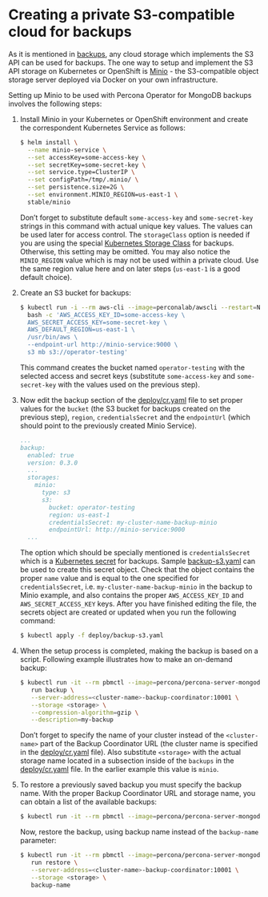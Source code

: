 # Creating a private S3-compatible cloud for backups

As it is mentioned in [backups](backups.md), any cloud storage which
implements the S3 API can be used for backups. The one way to setup and
implement the S3 API storage on Kubernetes or OpenShift is
[Minio](https://www.minio.io/) - the S3-compatible object storage server
deployed via Docker on your own infrastructure.

Setting up Minio to be used with Percona Operator for MongoDB backups involves
the following steps:

1. Install Minio in your Kubernetes or OpenShift
    environment and create the correspondent Kubernetes Service as
    follows:

    ``` {.bash data-prompt="$" }
    $ helm install \
      --name minio-service \
      --set accessKey=some-access-key \
      --set secretKey=some-secret-key \
      --set service.type=ClusterIP \
      --set configPath=/tmp/.minio/ \
      --set persistence.size=2G \
      --set environment.MINIO_REGION=us-east-1 \
      stable/minio
    ```

    Don’t forget to substitute default `some-access-key` and `some-secret-key`
    strings in this command with actual unique key values. The values can be
    used later for access control. The `storageClass` option is needed if you
    are using the special [Kubernetes Storage Class](https://kubernetes.io/docs/concepts/storage/storage-classes/)
    for backups. Otherwise, this setting may be omitted. You may also notice the
    `MINIO_REGION` value which is may not be used within a private cloud. Use
    the same region value here and on later steps (`us-east-1` is a good default
    choice).

2. Create an S3 bucket for backups:

    ``` {.bash data-prompt="$" }
    $ kubectl run -i --rm aws-cli --image=perconalab/awscli --restart=Never -- \
      bash -c 'AWS_ACCESS_KEY_ID=some-access-key \
      AWS_SECRET_ACCESS_KEY=some-secret-key \
      AWS_DEFAULT_REGION=us-east-1 \
      /usr/bin/aws \
      --endpoint-url http://minio-service:9000 \
      s3 mb s3://operator-testing'
    ```

    This command creates the bucket named `operator-testing` with
    the selected access and secret keys (substitute `some-access-key`
    and `some-secret-key` with the values used on the previous step).

3. Now edit the backup section of the [deploy/cr.yaml](https://github.com/percona/percona-server-mongodb-operator/blob/main/deploy/cr.yaml)
    file to set proper values for the `bucket` (the S3 bucket for backups
    created on the previous step), `region`, `credentialsSecret` and the
    `endpointUrl` (which should point to the previously created Minio Service).

    ```yaml
    ...
    backup:
      enabled: true
      version: 0.3.0
      ...
      storages:
        minio:
          type: s3
          s3:
            bucket: operator-testing
            region: us-east-1
            credentialsSecret: my-cluster-name-backup-minio
            endpointUrl: http://minio-service:9000
      ...
    ```

    The option which should be specially mentioned is `credentialsSecret` which
    is a [Kubernetes secret](https://kubernetes.io/docs/concepts/configuration/secret/)
    for backups. Sample [backup-s3.yaml](https://github.com/percona/percona-server-mongodb-operator/blob/main/deploy/backup-s3.yaml)
    can be used to create this secret object. Check that the object contains the
    proper `name` value and is equal to the one specified for
    `credentialsSecret`, i.e. `my-cluster-name-backup-minio` in the backup to
    Minio example, and also contains the proper `AWS_ACCESS_KEY_ID` and
    `AWS_SECRET_ACCESS_KEY` keys. After you have finished editing the file, the
    secrets object are created or updated when you run the following command:

    ``` {.bash data-prompt="$" }
    $ kubectl apply -f deploy/backup-s3.yaml
    ```

4. When the setup process is completed, making the backup is based on a script.
    Following example illustrates how to make an on-demand backup:

    ``` {.bash data-prompt="$" }
    $ kubectl run -it --rm pbmctl --image=percona/percona-server-mongodb-operator:0.3.0-backup-pbmctl --restart=Never -- \
       run backup \
       --server-address=<cluster-name>-backup-coordinator:10001 \
       --storage <storage> \
       --compression-algorithm=gzip \
       --description=my-backup
    ```

    Don’t forget to specify the name of your cluster instead of the 
    `<cluster-name>` part of the Backup Coordinator URL (the cluster name is
    specified in the [deploy/cr.yaml](https://github.com/percona/percona-server-mongodb-operator/blob/main/deploy/cr.yaml)
    file). Also substitute `<storage>` with the actual storage name located in
    a subsection inside of the `backups` in the [deploy/cr.yaml](https://github.com/percona/percona-server-mongodb-operator/blob/main/deploy/cr.yaml)
    file. In the earlier example this value is `minio`.

5. To restore a previously saved backup you must specify the backup name. With
    the proper Backup Coordinator URL and storage name, you can obtain a list of
    the available backups:

    ``` {.bash data-prompt="$" }
    $ kubectl run -it --rm pbmctl --image=percona/percona-server-mongodb-operator:0.3.0-backup-pbmctl --restart=Never -- list backups --server-address=<cluster-name>-backup-coordinator:10001
    ```

    Now, restore the backup, using backup name instead of the `backup-name`
    parameter:

    ``` {.bash data-prompt="$" }
    $ kubectl run -it --rm pbmctl --image=percona/percona-server-mongodb-operator:0.3.0-backup-pbmctl --restart=Never -- \
       run restore \
       --server-address=<cluster-name>-backup-coordinator:10001 \
       --storage <storage> \
       backup-name
    ```
